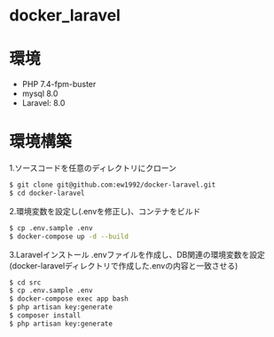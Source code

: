 # docker_laravel

# 環境

* PHP 7.4-fpm-buster
* mysql 8.0
* Laravel: 8.0

# 環境構築

1.ソースコードを任意のディレクトリにクローン

```bash
$ git clone git@github.com:ew1992/docker-laravel.git
$ cd docker-laravel
```

2.環境変数を設定し(.envを修正し)、コンテナをビルド

```bash
$ cp .env.sample .env
$ docker-compose up -d --build
```

3.Laravelインストール
  .envファイルを作成し、DB関連の環境変数を設定(docker-laravelディレクトリで作成した.envの内容と一致させる)

```bash
$ cd src
$ cp .env.sample .env
$ docker-compose exec app bash
$ php artisan key:generate
$ composer install
$ php artisan key:generate
```